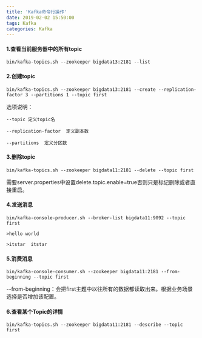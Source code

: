 ```yaml
---
title: 'Kafka命令行操作'
date: 2019-02-02 15:50:00
tags: Kafka
categories: Kafka
---
```


#### 1.查看当前服务器中的所有topic
```shell
bin/kafka-topics.sh --zookeeper bigdata13:2181 --list
```
#### 2.创建topic
```shell
bin/kafka-topics.sh --zookeeper bigdata13:2181 --create --replication-factor 3 --partitions 1 --topic first
```
选项说明：
```shell
--topic 定义topic名

--replication-factor  定义副本数

--partitions  定义分区数
```
#### 3.删除topic
```shell
bin/kafka-topics.sh --zookeeper bigdata11:2181 --delete --topic first
```
需要server.properties中设置delete.topic.enable=true否则只是标记删除或者直接重启。

#### 4.发送消息
```shell
bin/kafka-console-producer.sh --broker-list bigdata11:9092 --topic first

>hello world

>itstar  itstar
```
#### 5.消费消息
```shell
bin/kafka-console-consumer.sh --zookeeper bigdata11:2181 --from-beginning --topic first
```
--from-beginning：会把first主题中以往所有的数据都读取出来。根据业务场景选择是否增加该配置。

#### 6.查看某个Topic的详情
```shell
bin/kafka-topics.sh --zookeeper bigdata11:2181 --describe --topic first 
```
